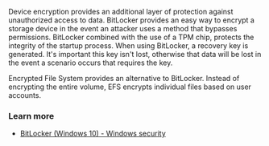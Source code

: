Device encryption provides an additional layer of protection against unauthorized access to data. BitLocker provides an easy way to encrypt a storage device in the event an attacker uses a method that bypasses permissions. BitLocker combined with the use of a TPM chip, protects the integrity of the startup process. When using BitLocker, a recovery key is generated. It's important this key isn't lost, otherwise that data will be lost in the event a scenario occurs that requires the key.

Encrypted File System provides an alternative to BitLocker. Instead of encrypting the entire volume, EFS encrypts individual files based on user accounts.

### Learn more

 -  [BitLocker (Windows 10) - Windows security](/windows/security/information-protection/bitlocker/bitlocker-overview)
